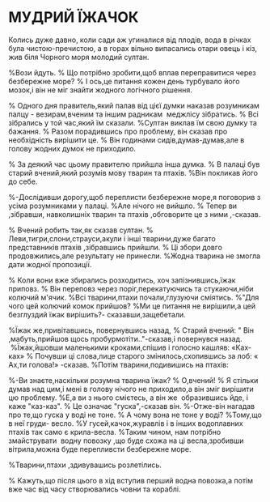 # МУДРИЙ ЇЖАЧОК

Колись дуже давно, коли сади аж угиналися від плодів, вода в річках була чистою-пречистою, а в горах вільно випасались отари овець і кіз, жив біля Чорного моря молодий султан.

%Вози йдуть.
% Що потрібно зробити,щоб вплав переправитися через безбережне море?
% І ось,це питання кожен день турбувало його мозок,і він не міг знайти жодного логічного рішення.

% Одного дня правитель,який палав від цієї думки наказав розумникам палцу - везирам,вченим та іншим радникам  меджлісу зібратись.
% Всі зібрались у той час,який їм сказали.
%Султан виклав їм свою думку та бажання.
% Разом порадившись про проблему, він сказав про необхідність вирішити це.
% Він годинами сидів,думав-думав,але в голову жодних думок не приходило.

% За деякий час цьому правителю прийшла інша думка.
% В палаці був старий вчений,який розумів мову тварин та птахів.
%Він покликав його до себе.

%-Дослідивши дорогу,щоб переплисти безбережне море,я поговорив з усіма розумниками у палаці.
%Але нічого не вийшло.
% Тепер ви ,зібравши, навколишніх тварин та птахів ,обговорите це з ними ,-сказав.

% Вчений робить так,як сказав султан.
% Леви,тигри,слони,страуси,акули і інші тварини,дуже багато представників птахів ,зібравшись прийшли.
% Ці збори довго продовжились,але результату не принесли.
%Жодна тварина не змогла дати жодної пропозиції.

% Коли вони вже збирались розходитись, хоч запізнившись,їжак приповз.
% Він переповз через поріг,перекатуючись та стукаючи,ніби колючий м'ячик.
%Всі тварини,птахи почали,глузуючи сміятись.
%"Для чого цей колючий комок прийшов?
%Ми це питання не вирішили,а цей безглуздий їжак вирішить?- сказавши,защебетали.

%Їжак же,привітавшись, повернувшись назад,
% Старий вчений: " Він ,мабуть,прийшов щось пробурмотіти.."-сказав,і повернувся назад.
 %Їжак,йшовши маленькими кроками,спішив і голосно кашляв: «Ках-ках»
% Почувши ці слова,лице старого змінилось,схопившись за лоб: « Ах,ти голова!» -сказав.
%Потім тварини,подивишись на птахів:

%-Ви знаєте,наскільки розумна тварина їжак?
% О,вчений!
% Я стільки думав над цим,і мені в голову нічого не приходило,а він зміг вирішити цю проблему.
%Е,а ви з нього смієтесь, а він же  образившись йде, і каже "каз-каз".
% Це означає "гуска",-сказав він.
%-Отже-він нагадав про те,що гуска у воді не тоне.
% А чому вона не тоне у воді?
%Тому,що в неї груди- весло.
%У гусей,качок,журавлів і в інших водоплавних птахів так само є крила-весла.
%Таким чином, нам потрібно змайструвати  водну повозку ,що буде схожа на ці весла,зробивши вітрила,можна буде перепливсти безбережне море.


%Тварини,птахи ,здивувашись розлетілись.

% Кажуть,що після цього в хід вступив перший водна повозка,а потім вже час від часу створювались човни та кораблі.